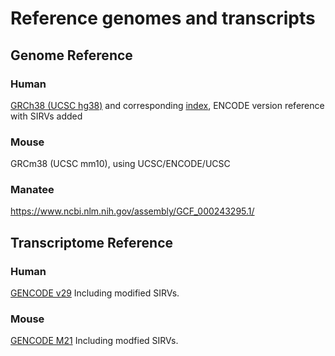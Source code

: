 # Reference genomes and transcripts


## Genome Reference

### Human 
[GRCh38 (UCSC hg38)](http://crick.bio.uci.edu/freese/lrgasp_data/hg38/hg38_SIRV.fa.gz) and corresponding [index](http://crick.bio.uci.edu/freese/lrgasp_data/hg38/hg38_SIRV.fa.fai), ENCODE version reference with SIRVs added

### Mouse

GRCm38 (UCSC mm10), using UCSC/ENCODE/UCSC 

### Manatee
https://www.ncbi.nlm.nih.gov/assembly/GCF_000243295.1/

## Transcriptome Reference

### Human
[GENCODE v29](http://crick.bio.uci.edu/freese/lrgasp_data/gencode.v29/gencode.v29.SIRV.ERCC.annotation.gtf.gz)
Including modified SIRVs.

### Mouse
[GENCODE M21](http://crick.bio.uci.edu/freese/lrgasp_data/gencode.vM21/gencode.vM21.SIRV.ERCC.annotation.gtf.gz)
Including modfied SIRVs.
